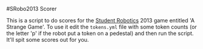#SRobo2013 Scorer

This is a script to do scores for the [Student Robotics](http://srobo.org) 2013
game entitled 'A Strange Game'. To use it edit the `tokens.yml` file with some
token counts (or the letter 'p' if the robot put a token on a pedestal) and then
run the script. It'll spit some scores out for you.
